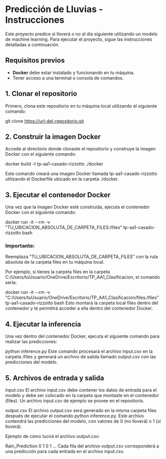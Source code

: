 # Predicción de Lluvias - Instrucciones

Este proyecto predice si lloverá o no al día siguiente utilizando un modelo de machine learning. Para ejecutar el proyecto, sigue las instrucciones detalladas a continuación.

## Requisitos previos

- **Docker** debe estar instalado y funcionando en tu máquina.
- Tener acceso a una terminal o consola de comandos.

## 1. Clonar el repositorio

Primero, clona este repositorio en tu máquina local utilizando el siguiente comando:

git clone https://url-del-repositorio.git

## 2. Construir la imagen Docker
Accede al directorio donde clonaste el repositorio y construye la imagen Docker con el siguiente comando:

docker build -t tp-aa1-casado-rizzotto ./docker

Este comando creará una imagen Docker llamada tp-aa1-casado-rizzotto utilizando el Dockerfile ubicado en la carpeta ./docker.

## 3. Ejecutar el contenedor Docker
Una vez que la imagen Docker esté construida, ejecuta el contenedor Docker con el siguiente comando:

docker run -it --rm -v "TU_UBICACION_ABSOLUTA_DE_CARPETA_FILES:/files" tp-aa1-casado-rizzotto bash

### Importante:
Reemplaza "TU_UBICACION_ABSOLUTA_DE_CARPETA_FILES" con la ruta absoluta de la carpeta files en tu máquina local.

Por ejemplo, si tienes la carpeta files en la carpeta C:/Users/tuUsuario/OneDrive/Escritorio/TP_AA1_Clasificacion, el comando sería:

docker run -it --rm -v "C:/Users/tuUsuario/OneDrive/Escritorio/TP_AA1_Clasificacion/files:/files" tp-aa1-casado-rizzotto bash
Esto montará la carpeta local files dentro del contenedor y te permitirá acceder a ella dentro del contenedor Docker.

## 4. Ejecutar la inferencia
Una vez dentro del contenedor Docker, ejecuta el siguiente comando para realizar las predicciones:

python inference.py
Este comando procesará el archivo input.csv en la carpeta /files y generará un archivo de salida llamado output.csv con las predicciones del modelo.

## 5. Archivos de entrada y salida
input.csv
El archivo input.csv debe contener los datos de entrada para el modelo y debe ser colocado en la carpeta que montaste en el contenedor (files). Un archivo input.csv de ejemplo se provee en el repositorio.

output.csv
El archivo output.csv será generado en la misma carpeta files después de ejecutar el comando python inference.py. Este archivo contendrá las predicciones del modelo, con valores de 0 (no lloverá) o 1 (sí lloverá).

Ejemplo de cómo lucirá el archivo output.csv:

Rain_Prediction
0
1
0
1
...
Cada fila del archivo output.csv corresponderá a una predicción para cada entrada en el archivo input.csv.
